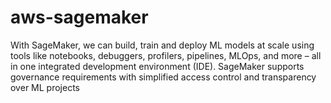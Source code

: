 # aws-sagemaker
With SageMaker, we can build, train and deploy ML models at scale using tools like notebooks, debuggers, profilers, pipelines, MLOps, and more – all in one integrated development environment (IDE). SageMaker supports governance requirements with simplified access control and transparency over ML projects
